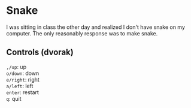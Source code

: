 # Snake
I was sitting in class the other day and realized I don't have snake on my computer. The only reasonably response was to make snake.

## Controls (dvorak)
`,/up`: up \
`o/down`: down \
`e/right`: right \
`a/left`: left \
`enter`: restart \
`q`: quit
